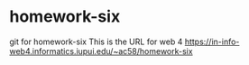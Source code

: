 # homework-six

git for homework-six
This is the URL for web 4
https://in-info-web4.informatics.iupui.edu/~ac58/homework-six
